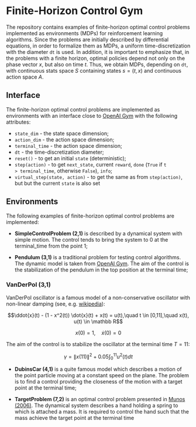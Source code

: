 # Finite-Horizon Control Gym

The repository contains examples of finite-horizon optimal control problems implemented as environments (MDPs) for reinforcement learning algorithms. Since the problems are initially described by differential equations, in order to formalize them as MDPs, a uniform time-discretization with the diameter <code>dt</code> is used. In addition, it is important to emphasize that, in the problems with a finite horizon, optimal policies depend not only on the phase vector $x$, but also on time $t$. Thus, we obtain MDPs, depending on <code>dt</code>, with continuous stats space $S$ containing states $s=(t,x)$ and continuous action space $A$. 

## Interface

The finite-horizon optimal control problems are implemented as environments with an interface close to [OpenAI Gym](https://www.gymlibrary.ml/) with the following attributes: 

- <code>state_dim</code> - the state space dimension; 
- <code>action_dim</code> - the action space dimension;
- <code>terminal_time</code> - the action space dimension;
- <code>dt</code> - the time-discretization diameter;
- <code>reset()</code> - to get an initial <code>state</code> (deterministic);
- <code>step(action)</code> - to get <code>next_state</code>, current <code>reward</code>, <code>done</code> (<code>True</code> if <code>t > terminal_time</code>, otherwise <code>False</code>), <code>info</code>;
- <code>virtual_step(state, action)</code> - to get the same as from <code>step(action)</code>, but but the current <code>state</code> is also set

## Environments

The following examples of finite-horizon optimal control problems are implemented:

- **SimpleControlProblem (2,1)** is described by a dynamical system with simple motion. The control tends to bring the system to $0$ at the terminal_time from the point $1$;

- **Pendulum (3,1)** is a traditional problem for testing control algorithms. The dynamic model is taken from [OpenAI Gym](https://www.gymlibrary.ml/environments/classic_control/pendulum/). The aim of the control is the stabilization of the pendulum in the top position at the terminal time;

### VanDerPol (3,1)

VanDerPol oscillator is a famous model of a non-conservative oscillator with non-linear damping (see, e.g. [wikipedia](https://en.wikipedia.org/wiki/Van_der_Pol_oscillator)):

$$\ddot{x}(t) - (1 - x^2(t)) \dot{x}(t) + x(t) = u(t),\quad t \in [0,11],\quad x(t), u(t) \in \mathbb R$$

$$x(0) = 1,\quad \dot{x}(0) = 0$$

The aim of the control is to stabilize the oscillator at the terminal time $T=11$:

$$\gamma = \|x(11)\|^2 + 0.05 \int_0^{11} u^2(t) d t$$

- **DubinsCar (4,1)**  is a quite famous model which describes a motion of the point particle moving at a constant speed on the plane. The problem is to find a control providing the closeness of the motion with a target point at the terminal time;

- **TargetProblem (7,2)** is an optimal control problem presented in [Munos (2006)](https://www.jmlr.org/papers/volume7/munos06b/munos06b.pdf). The dynamical system
describes a hand holding a spring to which is attached a mass. It is required to control the hand such that the mass achieve the target point at the terminal time

